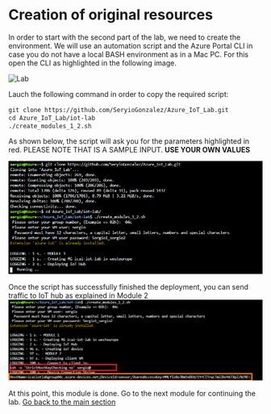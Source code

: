 # Creation of original resources
In order to start with the second part of the lab, we need to create the environment. We will use an automation script and the Azure Portal CLI in case you do not have a local BASH environment as in a Mac PC. For this open the CLI as highlighted in the following image.

![Lab](../images/summary-1.PNG "Summary")

Lauch the following command in order to copy the required script:

```
git clone https://github.com/SeryioGonzalez/Azure_IoT_Lab.git
cd Azure_IoT_Lab/iot-lab
./create_modules_1_2.sh
```
As shown below, the script will ask you for the parameters highlighted in red. PLEASE NOTE THAT IS A SAMPLE INPUT. **USE YOUR OWN VALUES**

![Lab](../images/summary-5.PNG "Summary")

Once the script has successfully finished the deployment, you can send traffic to IoT hub as explained in Module 2
![Lab](../images/summary-6.PNG "Summary")

At this point, this module is done. Go to the next module for continuing the lab.
[Go back to the main section](../README.md )
